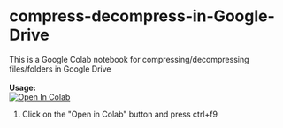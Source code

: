 # compress-decompress-in-Google-Drive
This is a Google Colab notebook for compressing/decompressing files/folders in Google Drive
<br><br><b>Usage:</b>
<br>
<a href="https://colab.research.google.com/drive/1CU57kHDHKB8i2UGZRTz3QeygM8B_ZQbG#scrollTo=mUnldBYjp-sa" target="_parent\"><img src="https://colab.research.google.com/assets/colab-badge.svg" alt="Open In Colab"/></a>
1. Click on the "Open in Colab" button and press ctrl+f9
